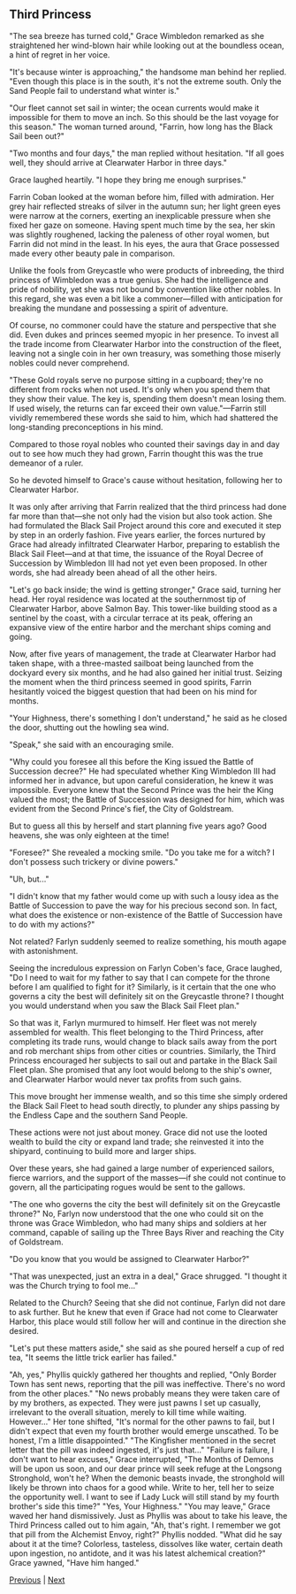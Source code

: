 ## Third Princess
"The sea breeze has turned cold," Grace Wimbledon remarked as she straightened her wind-blown hair while looking out at the boundless ocean, a hint of regret in her voice.

"It's because winter is approaching," the handsome man behind her replied. "Even though this place is in the south, it's not the extreme south. Only the Sand People fail to understand what winter is."

"Our fleet cannot set sail in winter; the ocean currents would make it impossible for them to move an inch. So this should be the last voyage for this season." The woman turned around, "Farrin, how long has the Black Sail been out?"

"Two months and four days," the man replied without hesitation. "If all goes well, they should arrive at Clearwater Harbor in three days."

Grace laughed heartily. "I hope they bring me enough surprises."

Farrin Coban looked at the woman before him, filled with admiration. Her grey hair reflected streaks of silver in the autumn sun; her light green eyes were narrow at the corners, exerting an inexplicable pressure when she fixed her gaze on someone. Having spent much time by the sea, her skin was slightly roughened, lacking the paleness of other royal women, but Farrin did not mind in the least. In his eyes, the aura that Grace possessed made every other beauty pale in comparison.

Unlike the fools from Greycastle who were products of inbreeding, the third princess of Wimbledon was a true genius. She had the intelligence and pride of nobility, yet she was not bound by convention like other nobles. In this regard, she was even a bit like a commoner—filled with anticipation for breaking the mundane and possessing a spirit of adventure.

Of course, no commoner could have the stature and perspective that she did. Even dukes and princes seemed myopic in her presence. To invest all the trade income from Clearwater Harbor into the construction of the fleet, leaving not a single coin in her own treasury, was something those miserly nobles could never comprehend.

"These Gold royals serve no purpose sitting in a cupboard; they're no different from rocks when not used. It's only when you spend them that they show their value. The key is, spending them doesn't mean losing them. If used wisely, the returns can far exceed their own value."—Farrin still vividly remembered these words she said to him, which had shattered the long-standing preconceptions in his mind.

Compared to those royal nobles who counted their savings day in and day out to see how much they had grown, Farrin thought this was the true demeanor of a ruler.

So he devoted himself to Grace's cause without hesitation, following her to Clearwater Harbor.

It was only after arriving that Farrin realized that the third princess had done far more than that—she not only had the vision but also took action. She had formulated the Black Sail Project around this core and executed it step by step in an orderly fashion. Five years earlier, the forces nurtured by Grace had already infiltrated Clearwater Harbor, preparing to establish the Black Sail Fleet—and at that time, the issuance of the Royal Decree of Succession by Wimbledon III had not yet even been proposed. In other words, she had already been ahead of all the other heirs.

"Let's go back inside; the wind is getting stronger," Grace said, turning her head. Her royal residence was located at the southernmost tip of Clearwater Harbor, above Salmon Bay. This tower-like building stood as a sentinel by the coast, with a circular terrace at its peak, offering an expansive view of the entire harbor and the merchant ships coming and going.

Now, after five years of management, the trade at Clearwater Harbor had taken shape, with a three-masted sailboat being launched from the dockyard every six months, and he had also gained her initial trust. Seizing the moment when the third princess seemed in good spirits, Farrin hesitantly voiced the biggest question that had been on his mind for months.

"Your Highness, there's something I don't understand," he said as he closed the door, shutting out the howling sea wind.

"Speak," she said with an encouraging smile.

"Why could you foresee all this before the King issued the Battle of Succession decree?" He had speculated whether King Wimbledon III had informed her in advance, but upon careful consideration, he knew it was impossible. Everyone knew that the Second Prince was the heir the King valued the most; the Battle of Succession was designed for him, which was evident from the Second Prince's fief, the City of Goldstream.

But to guess all this by herself and start planning five years ago? Good heavens, she was only eighteen at the time!

"Foresee?" She revealed a mocking smile. "Do you take me for a witch? I don't possess such trickery or divine powers."

"Uh, but..."

"I didn't know that my father would come up with such a lousy idea as the Battle of Succession to pave the way for his precious second son. In fact, what does the existence or non-existence of the Battle of Succession have to do with my actions?"

Not related? Farlyn suddenly seemed to realize something, his mouth agape with astonishment.

Seeing the incredulous expression on Farlyn Coben's face, Grace laughed, "Do I need to wait for my father to say that I can compete for the throne before I am qualified to fight for it? Similarly, is it certain that the one who governs a city the best will definitely sit on the Greycastle throne? I thought you would understand when you saw the Black Sail Fleet plan."

So that was it, Farlyn murmured to himself. Her fleet was not merely assembled for wealth. This fleet belonging to the Third Princess, after completing its trade runs, would change to black sails away from the port and rob merchant ships from other cities or countries. Similarly, the Third Princess encouraged her subjects to sail out and partake in the Black Sail Fleet plan. She promised that any loot would belong to the ship's owner, and Clearwater Harbor would never tax profits from such gains.

This move brought her immense wealth, and so this time she simply ordered the Black Sail Fleet to head south directly, to plunder any ships passing by the Endless Cape and the southern Sand People.

These actions were not just about money. Grace did not use the looted wealth to build the city or expand land trade; she reinvested it into the shipyard, continuing to build more and larger ships.

Over these years, she had gained a large number of experienced sailors, fierce warriors, and the support of the masses—if she could not continue to govern, all the participating rogues would be sent to the gallows.

"The one who governs the city the best will definitely sit on the Greycastle throne?" No, Farlyn now understood that the one who could sit on the throne was Grace Wimbledon, who had many ships and soldiers at her command, capable of sailing up the Three Bays River and reaching the City of Goldstream.

"Do you know that you would be assigned to Clearwater Harbor?"

"That was unexpected, just an extra in a deal," Grace shrugged. "I thought it was the Church trying to fool me..."

Related to the Church? Seeing that she did not continue, Farlyn did not dare to ask further. But he knew that even if Grace had not come to Clearwater Harbor, this place would still follow her will and continue in the direction she desired.

"Let's put these matters aside," she said as she poured herself a cup of red tea, "It seems the little trick earlier has failed."

"Ah, yes," Phyllis quickly gathered her thoughts and replied, "Only Border Town has sent news, reporting that the pill was ineffective. There's no word from the other places."
"No news probably means they were taken care of by my brothers, as expected. They were just pawns I set up casually, irrelevant to the overall situation, merely to kill time while waiting. However…" Her tone shifted, "It's normal for the other pawns to fail, but I didn't expect that even my fourth brother would emerge unscathed. To be honest, I'm a little disappointed."
"The Kingfisher mentioned in the secret letter that the pill was indeed ingested, it's just that…"
"Failure is failure, I don't want to hear excuses," Grace interrupted, "The Months of Demons will be upon us soon, and our dear prince will seek refuge at the Longsong Stronghold, won't he? When the demonic beasts invade, the stronghold will likely be thrown into chaos for a good while. Write to her, tell her to seize the opportunity well. I want to see if Lady Luck will still stand by my fourth brother's side this time?"
"Yes, Your Highness."
"You may leave," Grace waved her hand dismissively. Just as Phyllis was about to take his leave, the Third Princess called out to him again, "Ah, that's right. I remember we got that pill from the Alchemist Envoy, right?"
Phyllis nodded.
"What did he say about it at the time? Colorless, tasteless, dissolves like water, certain death upon ingestion, no antidote, and it was his latest alchemical creation?" Grace yawned, "Have him hanged."



[Previous](CH0010.md) | [Next](CH0012.md)
